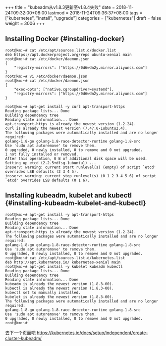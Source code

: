 +++
title = "kubeadm从v1.8.3更新至v1.8.4失败"
date = 2018-11-24T09:32:00+08:00
lastmod = 2018-11-24T09:36:37+08:00
tags = ["kubernetes", "install", "upgrade"]
categories = ["kubernetes"]
draft = false
weight = 3006
+++

## Installing Docker {#installing-docker}

```shell
root@km:~# cat /etc/apt/sources.list.d/docker.list
deb https://apt.dockerproject.org/repo ubuntu-xenial main
root@km:~# cat /etc/docker/daemon.json
{
    "registry-mirrors": ["https://0d6wdn2y.mirror.aliyuncs.com"]
}
root@km:~# vi /etc/docker/daemon.json
root@km:~# cat /etc/docker/daemon.json
{
    "exec-opts": ["native.cgroupdriver=systemd"],
    "registry-mirrors": ["https://0d6wdn2y.mirror.aliyuncs.com"]
}

root@km:~# apt-get install -y curl apt-transport-https
Reading package lists... Done
Building dependency tree
Reading state information... Done
apt-transport-https is already the newest version (1.2.24).
curl is already the newest version (7.47.0-1ubuntu2.4).
The following packages were automatically installed and are no longer required:
golang-1.8-go golang-1.8-race-detector-runtime golang-1.8-src
Use 'sudo apt autoremove' to remove them.
0 upgraded, 0 newly installed, 0 to remove and 0 not upgraded.
1 not fully installed or removed.
After this operation, 0 B of additional disk space will be used.
Setting up etcd (2.2.5+dfsg-1ubuntu1) ...
insserv: warning: current start runlevel(s) (empty) of script `etcd' overrides LSB defaults (2 3 4 5).
insserv: warning: current stop runlevel(s) (0 1 2 3 4 5 6) of script `etcd' overrides LSB defaults (0 1 6).
```


## Installing kubeadm, kubelet and kubectl {#installing-kubeadm-kubelet-and-kubectl}

```shell
root@km:~# apt-get install -y apt-transport-https
Reading package lists... Done
Building dependency tree
Reading state information... Done
apt-transport-https is already the newest version (1.2.24).
The following packages were automatically installed and are no longer required:
golang-1.8-go golang-1.8-race-detector-runtime golang-1.8-src
Use 'sudo apt autoremove' to remove them.
0 upgraded, 0 newly installed, 0 to remove and 0 not upgraded.
root@km:~# cat /etc/apt/sources.list.d/kubernetes.list
deb http://apt.kubernetes.io/ kubernetes-xenial main
root@km:~# apt-get install -y kubelet kubeadm kubectl
Reading package lists... Done
Building dependency tree
Reading state information... Done
kubeadm is already the newest version (1.8.3-00).
kubectl is already the newest version (1.8.3-00).
kubectl set to manually installed.
kubelet is already the newest version (1.8.3-00).
The following packages were automatically installed and are no longer required:
golang-1.8-go golang-1.8-race-detector-runtime golang-1.8-src
Use 'sudo apt autoremove' to remove them.
0 upgraded, 0 newly installed, 0 to remove and 0 not upgraded.
root@km:~#
```

去下一个页面吧
<https://kubernetes.io/docs/setup/independent/create-cluster-kubeadm/>
